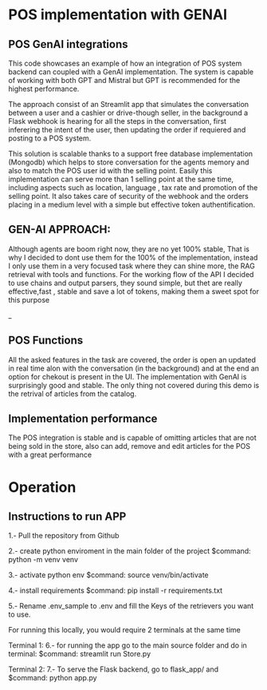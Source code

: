 # POS implementation with GENAI

## POS GenAI integrations

This code showcases an example of how an integration of POS system backend can coupled with a GenAI implementation. The system is capable of working with both GPT and Mistral but GPT is recommended for the highest performance.

The approach consist of an Streamlit app that simulates the conversation between a user and a cashier or drive-though seller, in the background a Flask webhook is hearing for all the steps in the conversation, first inferering the intent of the user, then updating the order if requiered and posting to a POS system.

This solution is scalable thanks to a support free database implementation (Mongodb) which helps to store conversation for the agents memory and also to match the POS user id with the selling point. Easily this implementation can serve more than 1 selling point at the same time, including aspects such as location, language , tax rate and promotion of the selling point. It also takes care of security of the webhook and the orders placing in a medium level with a simple but effective token authentification.


## GEN-AI APPROACH:
Although agents are boom right now, they are no yet 100% stable, That is why I decided to dont use them for the 100% of the implementation, instead I only use them in a very focused task where they can shine more, the RAG retrieval with tools and functions. For the working flow of the API I decided to use chains and output parsers, they sound simple, but thet are really effective,fast , stable and save a lot of tokens, making them a sweet spot for this purpose

_
## POS Functions
All the asked features in the task are covered, the order is open an updated in real time alon with the conversation (in the background) and at the end an option for chekout is present in the UI. The implementation with GenAI is surprisingly good and stable. The only thing not covered during this demo is the retrival of articles from the catalog.

## Implementation performance

The POS integration is stable and is capable of omitting articles that are not being sold in the store, also can add, remove and edit articles for the POS with a great performance

# Operation

## Instructions to run APP
1.- Pull the repository from Github

2.- create python enviroment in the main folder of the project
$command: python -m venv venv    

3.- activate python env
$command: source venv/bin/activate

4.- install requirements
$command: pip install -r requirements.txt

5.- Rename .env_sample to .env and fill the Keys of the retrievers you want to use.

For running this locally, you would require 2 terminals at the same time

Terminal 1:
6.- for running the app go to the main source folder and do in terminal:
$command: streamlit run Store.py

Terminal 2:
7.- To serve the Flask backend, go to flask_app/ and 
$command: python app.py



